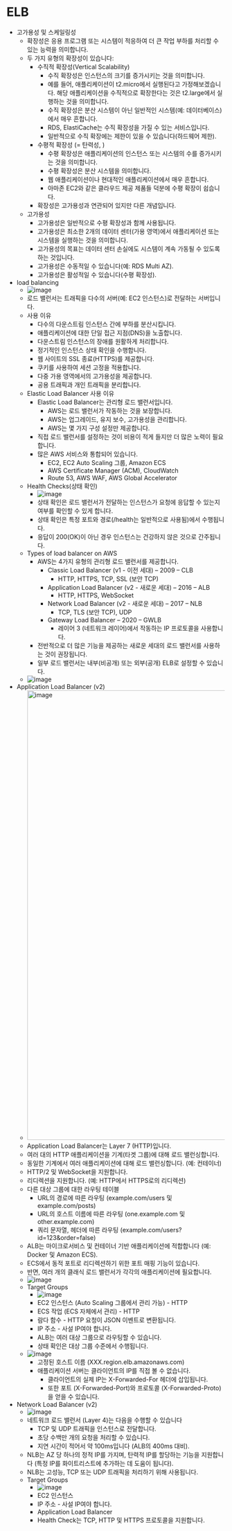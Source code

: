 # ELB
- 고가용성 및 스케일링성 
  - 확장성은 응용 프로그램 또는 시스템이 적응하여 더 큰 작업 부하를 처리할 수 있는 능력을 의미합니다.
  - 두 가지 유형의 확장성이 있습니다:
    - 수직적 확장성(Vertical Scalability)
      - 수직 확장성은 인스턴스의 크기를 증가시키는 것을 의미합니다.
      - 예를 들어, 애플리케이션이 t2.micro에서 실행된다고 가정해보겠습니다. 해당 애플리케이션을 수직적으로 확장한다는 것은 t2.large에서 실행하는 것을 의미합니다.
      - 수직 확장성은 분산 시스템이 아닌 일반적인 시스템(예: 데이터베이스)에서 매우 흔합니다.
      - RDS, ElastiCache는 수직 확장성을 가질 수 있는 서비스입니다.
      - 일반적으로 수직 확장에는 제한이 있을 수 있습니다(하드웨어 제한).
    - 수평적 확장성 (= 탄력성, )
      - 수평 확장성은 애플리케이션의 인스턴스 또는 시스템의 수를 증가시키는 것을 의미합니다.
      - 수평 확장성은 분산 시스템을 의미합니다.
      - 웹 애플리케이션이나 현대적인 애플리케이션에서 매우 흔합니다.
      - 아마존 EC2와 같은 클라우드 제공 제품들 덕분에 수평 확장이 쉽습니다.
    - 확장성은 고가용성과 연관되어 있지만 다른 개념입니다.
  - 고가용성
    - 고가용성은 일반적으로 수평 확장성과 함께 사용됩니다.
    - 고가용성은 최소한 2개의 데이터 센터(가용 영역)에서 애플리케이션 또는 시스템을 실행하는 것을 의미합니다.
    - 고가용성의 목표는 데이터 센터 손실에도 시스템이 계속 가동될 수 있도록 하는 것입니다.
    - 고가용성은 수동적일 수 있습니다(예: RDS Multi AZ).
    - 고가용성은 활성적일 수 있습니다(수평 확장성).
- load balancing
  - ![image](https://github.com/mjs1995/muse-data-engineer/assets/47103479/37a97197-e26f-4db0-bcff-1c915354a17b)
  - 로드 밸런서는 트래픽을 다수의 서버(예: EC2 인스턴스)로 전달하는 서버입니다.
  - 사용 이유
    - 다수의 다운스트림 인스턴스 간에 부하를 분산시킵니다.
    - 애플리케이션에 대한 단일 접근 지점(DNS)을 노출합니다.
    - 다운스트림 인스턴스의 장애를 원활하게 처리합니다.
    - 정기적인 인스턴스 상태 확인을 수행합니다.
    - 웹 사이트의 SSL 종료(HTTPS)를 제공합니다.
    - 쿠키를 사용하여 세션 고정을 적용합니다.
    - 다중 가용 영역에서의 고가용성을 제공합니다.
    - 공용 트래픽과 개인 트래픽을 분리합니다.
  - Elastic Load Balancer 사용 이유
    - Elastic Load Balancer는 관리형 로드 밸런서입니다.
      - AWS는 로드 밸런서가 작동하는 것을 보장합니다.
      - AWS는 업그레이드, 유지 보수, 고가용성을 관리합니다.
      - AWS는 몇 가지 구성 설정만 제공합니다.
    - 직접 로드 밸런서를 설정하는 것이 비용이 적게 들지만 더 많은 노력이 필요합니다.
    - 많은 AWS 서비스와 통합되어 있습니다.
      - EC2, EC2 Auto Scaling 그룹, Amazon ECS
      - AWS Certificate Manager (ACM), CloudWatch
      - Route 53, AWS WAF, AWS Global Accelerator
  - Health Checks(상태 확인)
    - ![image](https://github.com/mjs1995/muse-data-engineer/assets/47103479/16220fbd-90a4-4a7d-87a3-35688315d8aa)
    - 상태 확인은 로드 밸런서가 전달하는 인스턴스가 요청에 응답할 수 있는지 여부를 확인할 수 있게 합니다.
    - 상태 확인은 특정 포트와 경로(/health는 일반적으로 사용됨)에서 수행됩니다.
    - 응답이 200(OK)이 아닌 경우 인스턴스는 건강하지 않은 것으로 간주됩니다.
  - Types of load balancer on AWS
    - AWS는 4가지 유형의 관리형 로드 밸런서를 제공합니다.
      - Classic Load Balancer (v1 - 이전 세대) – 2009 – CLB
        - HTTP, HTTPS, TCP, SSL (보안 TCP)
      - Application Load Balancer (v2 - 새로운 세대) – 2016 – ALB
        - HTTP, HTTPS, WebSocket
      - Network Load Balancer (v2 - 새로운 세대) – 2017 – NLB
        - TCP, TLS (보안 TCP), UDP
      - Gateway Load Balancer – 2020 – GWLB
        - 레이어 3 (네트워크 레이어)에서 작동하는 IP 프로토콜을 사용합니다.
    - 전반적으로 더 많은 기능을 제공하는 새로운 세대의 로드 밸런서를 사용하는 것이 권장됩니다.
    - 일부 로드 밸런서는 내부(비공개) 또는 외부(공개) ELB로 설정할 수 있습니다.
  - ![image](https://github.com/mjs1995/muse-data-engineer/assets/47103479/0f81ecd0-2730-45dc-ad9c-80254657ea14)
- Application Load Balancer (v2)
  - <img width="1038" alt="image" src="https://github.com/mjs1995/muse-data-engineer/assets/47103479/2bbef7a6-6bb3-41d0-b712-786f2a8aca55">
  - Application Load Balancer는 Layer 7 (HTTP)입니다.
  - 여러 대의 HTTP 애플리케이션을 기계(타겟 그룹)에 대해 로드 밸런싱합니다.
  - 동일한 기계에서 여러 애플리케이션에 대해 로드 밸런싱합니다. (예: 컨테이너)
  - HTTP/2 및 WebSocket을 지원합니다.
  - 리디렉션을 지원합니다. (예: HTTP에서 HTTPS로의 리디렉션)
  - 다른 대상 그룹에 대한 라우팅 테이블
    - URL의 경로에 따른 라우팅 (example.com/users 및 example.com/posts)
    - URL의 호스트 이름에 따른 라우팅 (one.example.com 및 other.example.com)
    - 쿼리 문자열, 헤더에 따른 라우팅 (example.com/users?id=123&order=false)
  - ALB는 마이크로서비스 및 컨테이너 기반 애플리케이션에 적합합니다 (예: Docker 및 Amazon ECS).
  - ECS에서 동적 포트로 리디렉션하기 위한 포트 매핑 기능이 있습니다.
  - 반면, 여러 개의 클래식 로드 밸런서가 각각의 애플리케이션에 필요합니다.
  - ![image](https://github.com/mjs1995/muse-data-engineer/assets/47103479/baada3e2-2662-40fd-b314-b21c62611013)
  - Target Groups
    - ![image](https://github.com/mjs1995/muse-data-engineer/assets/47103479/0d830a4b-f6c8-4ddd-bf3c-0048309545c7)
    - EC2 인스턴스 (Auto Scaling 그룹에서 관리 가능) - HTTP
    - ECS 작업 (ECS 자체에서 관리) - HTTP
    - 람다 함수 - HTTP 요청이 JSON 이벤트로 변환됩니다.
    - IP 주소 - 사설 IP여야 합니다.
    - ALB는 여러 대상 그룹으로 라우팅할 수 있습니다.
    - 상태 확인은 대상 그룹 수준에서 수행됩니다.
  - ![image](https://github.com/mjs1995/muse-data-engineer/assets/47103479/9adfa9b9-7f8a-4f3f-80cf-d01ed86717cf)
    - 고정된 호스트 이름 (XXX.region.elb.amazonaws.com)
    - 애플리케이션 서버는 클라이언트의 IP를 직접 볼 수 없습니다.
      - 클라이언트의 실제 IP는 X-Forwarded-For 헤더에 삽입됩니다.
      - 또한 포트 (X-Forwarded-Port)와 프로토콜 (X-Forwarded-Proto)을 얻을 수 있습니다.
- Network Load Balancer (v2)
  - ![image](https://github.com/mjs1995/muse-data-engineer/assets/47103479/1769d0dc-9516-41bd-80dd-29fda362c5ce)
  - 네트워크 로드 밸런서 (Layer 4)는 다음을 수행할 수 있습니다
    - TCP 및 UDP 트래픽을 인스턴스로 전달합니다.
    - 초당 수백만 개의 요청을 처리할 수 있습니다.
    - 지연 시간이 적어서 약 100ms입니다 (ALB의 400ms 대비).
  - NLB는 AZ 당 하나의 정적 IP를 가지며, 탄력적 IP를 할당하는 기능을 지원합니다 (특정 IP를 화이트리스트에 추가하는 데 도움이 됩니다).
  - NLB는 고성능, TCP 또는 UDP 트래픽을 처리하기 위해 사용됩니다.
  - Target Groups
    - ![image](https://github.com/mjs1995/muse-data-engineer/assets/47103479/50ac45cf-defa-431a-89b5-aab3f23a38f7)
    - EC2 인스턴스
    - IP 주소 - 사설 IP여야 합니다.
    - Application Load Balancer
    - Health Check는 TCP, HTTP 및 HTTPS 프로토콜을 지원합니다.
